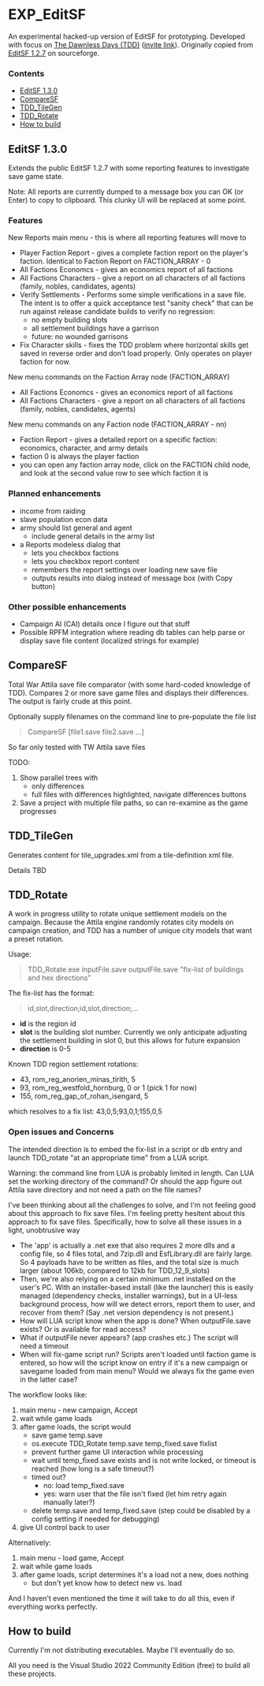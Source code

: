 # EXP_EditSF
An experimental hacked-up version of EditSF for prototyping.
Developed with focus on [The Dawnless Days (TDD)](https://discord.com/channels/328911806372511744/811928236752896020) ([invite link](https://discord.gg/tdd)).
Originally copied from [EditSF 1.2.7](https://sourceforge.net/p/packfilemanager/code/HEAD/tree/trunk/) on sourceforge.

### Contents
- [EditSF 1.3.0](#EditSF-1.3.0)
- [CompareSF](#CompareSF)
- [TDD_TileGen](#TDD_TileGen)
- [TDD_Rotate](#TDD_Rotate)
- [How to build](#How-to-build)

## EditSF 1.3.0
Extends the public EditSF 1.2.7 with some reporting features to investigate save game state.

Note: All reports are currently dumped to a message box you can OK (or Enter) to copy to clipboard.
This clunky UI will be replaced at some point.

### Features
New Reports main menu - this is where all reporting features will move to
- Player Faction Report - gives a complete faction report on the player's faction.  Identical to Faction Report on FACTION_ARRAY - 0
- All Factions Economcs - gives an economics report of all factions
- All Factions Characters - give a report on all characters of all factions (family, nobles, candidates, agents)
- Verify Settlements - Performs some simple verifications in a save file.  The intent is to offer a quick acceptance test "sanity check" that can be run against release candidate builds to verify no regression:
  - no empty building slots
  - all settlement buildings have a garrison
  - future: no wounded garrisons
- Fix Character skills - fixes the TDD problem where horizontal skills get saved in reverse order and don't load properly.  Only operates on player faction for now.

New menu commands on the Faction Array node (FACTION_ARRAY)
- All Factions Economcs - gives an economics report of all factions
- All Factions Characters - give a report on all characters of all factions (family, nobles, candidates, agents)

New menu commands on any Faction node (FACTION_ARRAY - nn)
- Faction Report - gives a detailed report on a specific faction: economics, character, and army details
 - faction 0 is always the player faction
 - you can open any faction array node, click on the FACTION child node, and look at the second value row to see which faction it is

### Planned enhancements
- income from raiding
- slave population econ data
- army should list general and agent
	- include general details in the army list
- a Reports modeless dialog that
	- lets you checkbox factions
	- lets you checkbox report content
	- remembers the report settings over loading new save file
	- outputs results into dialog instead of message box (with Copy button)

### Other possible enhancements
- Campaign AI (CAI) details once I figure out that stuff
- Possible RPFM integration where reading db tables can help parse or display save file content (localized strings for example)

## CompareSF
Total War Attila save file comparator (with some hard-coded knowledge of TDD).
Compares 2 or more save game files and displays their differences.
The output is fairly crude at this point.

Optionally supply filenames on the command line to pre-populate the file list

>    CompareSF  [file1.save  file2.save  ...]

So far only tested with TW Attila save files

TODO:
1. Show parallel trees with
	- only differences
	- full files with differences highlighted, navigate differences buttons
2. Save a project with multiple file paths, so can re-examine as the game progresses

## TDD_TileGen
Generates content for tile_upgrades.xml from a tile-definition xml file.

Details TBD

## TDD_Rotate
A work in progress utility to rotate unique settlement models on the campaign.
Because the Attila engine randomly rotates city models on campaign creation, and TDD has a number of unique city models that want a preset rotation.

Usage:

>	TDD_Rotate.exe inputFile.save  outputFile.save  "fix-list of buildings and hex directions"

The fix-list has the format:

>	id,slot,direction;id,slot,direction;...

- **id** is the region id
- **slot** is the building slot number.  Currently we only anticipate adjusting the settlement building in slot 0, but this allows for future expansion
- **direction** is 0-5

Known TDD region settlement rotations:
- 43, rom_reg_anorien_minas_tirith, 5
- 93, rom_reg_westfold_hornburg, 0 or 1 (pick 1 for now)
- 155, rom_reg_gap_of_rohan_isengard, 5

which resolves to a fix list: 43,0,5;93,0,1;155,0,5

### Open issues and Concerns
The intended direction is to embed the fix-list in a script or db entry and launch TDD_rotate "at an appropriate time" from a LUA script.

Warning: the command line from LUA is probably limited in length.
Can LUA set the working directory of the command?
Or should the app figure out Attila save directory and not need a path on the file names?

I've been thinking about all the challenges to solve, and I'm not feeling good about this approach to fix save files.
I'm feeling pretty hesitent about this approach to fix save files.
Specifically, how to solve all these issues in a light, unobtrusive way
- The 'app' is actually a .net exe that also requires 2 more dlls and a config file, so 4 files total, and 7zip.dll and EsfLibrary.dll are fairly large.  So 4 payloads have to be written as files, and the total size is much larger (about 106kb, compared to 12kb for TDD_12_9_slots)
- Then, we're also relying on a certain minimum .net installed on the user's PC.  With an installer-based install (like the launcher) this is easily managed (dependency checks, installer warnings), but in a UI-less background process, how will we detect errors, report them to user, and recover from them?  (Say .net version dependency is not present.)
- How will LUA script know when the app is done?  When outputFile.save exists?  Or is available for read access?
- What if outputFile never appears?  (app crashes etc.)  The script will need a timeout
- When will fix-game script run?  Scripts aren't loaded until faction game is entered, so how will the script know on entry if it's a new campaign or savegame loaded from main menu?  Would we always fix the game even in the latter case?

The workflow looks like:
1. main menu - new campaign, Accept
2. wait while game loads
3. after game loads, the script would
	- save game temp.save
	- os.execute TDD_Rotate temp.save temp_fixed.save fixlist
	- prevent further game UI interaction while processing
	- wait until temp_fixed.save exists and is not write locked, or timeout is reached (how long is a safe timeout?)
	- timed out?
      - no: load temp_fixed.save
      - yes: warn user that the file isn't fixed (let him retry again manually later?)
	- delete temp.save and temp_fixed.save (step could be disabled by a config setting if needed for debugging)
4. give UI control back to user

Alternatively:
1. main menu - load game, Accept
2. wait while game loads
3. after game loads, script determines it's a load not a new, does nothing
	- but don't yet know how to detect new vs. load

And I haven't even mentioned the time it will take to do all this, even if everything works perfectly.

## How to build
Currently I'm not distributing executables.  Maybe I'll eventually do so.

All you need is the Visual Studio 2022 Community Edition (free) to build all these projects.
